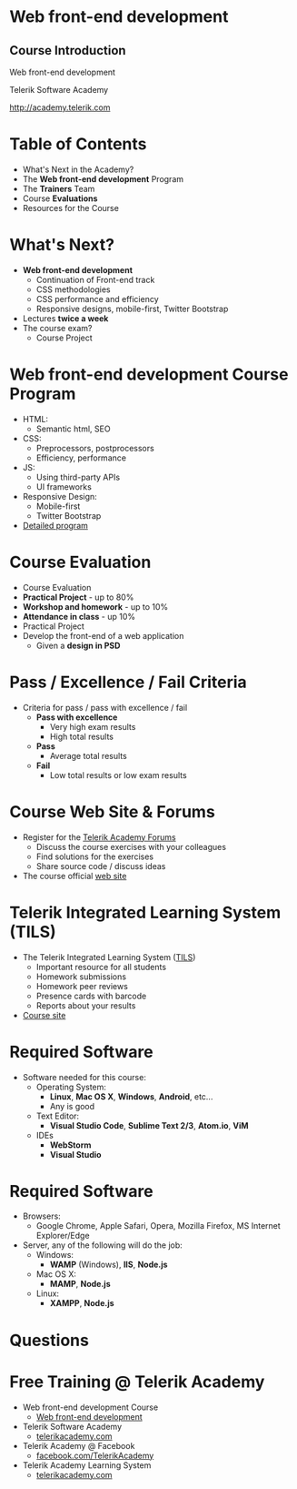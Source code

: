 <!-- section start -->

<!-- attr: {id: 'title', class: 'slide-title', hasScriptWrapper: true} -->
# Web front-end development
## Course Introduction

<div class="signature">
    <p class="signature-course">Web front-end development</p>
    <p class="signature-initiative">Telerik Software Academy</p>
    <a href="http://academy.telerik.com" class="signature-link">http://academy.telerik.com</a>
</div>

<!-- section start -->

<!-- attr: { id:'table-of-contents' } -->
# Table of Contents

- What's Next in the Academy?
- The **Web front-end development** Program
- The **Trainers** Team
- Course **Evaluations**
- Resources for the Course

<!--  section start -->

<!-- attr: { class:'slide-section', id:'coming-next', showInPresentation: true } -->
<!-- # Web front-end development
## The Next (Last) Module in the Software Academy -->

<!-- attr: { hasScriptWrapper:true, style:'font-size:0.9em' } -->

# What's Next?

* **Web front-end development**
  - Continuation of Front-end track
  - CSS methodologies
  - CSS performance and efficiency
  - Responsive designs, mobile-first, Twitter Bootstrap
* Lectures **twice a week**
* The course exam?
  - Course Project

<!--  section start -->

<!-- attr: {class: 'slide-section', id: 'databases-program', showInPresentation: true} -->
<!-- # Web front-end development Course Program
## What Will We Cover in the Course? -->

<!-- attr: {style: 'font-size: 40px'} -->
# Web front-end development Course Program

- HTML:
  - Semantic html, SEO
- CSS:
  - Preprocessors, postprocessors
  - Efficiency, performance
- JS:
  - Using third-party APIs
  - UI frameworks
- Responsive Design:
  - Mobile-first
  - Twitter Bootstrap
- [Detailed program](https://github.com/TelerikAcademy/Slice-and-Dice)

<!--  section start -->

<!-- attr: {id: 'evaluation', class: 'slide-section', showInPresentation: true} -->
<!-- # Course Evaluation
## Thank God there are.. NO Bonuses -->

<!-- attr: { style:'font-size:0.9em' } -->
# Course Evaluation

-  Course Evaluation
  - **Practical Project** - up to 80%
  - **Workshop and homework** - up to 10%
  - **Attendance in class** - up 10%
-  Practical Project
  - Develop the front-end of a web application
    - Given a **design in PSD**

# Pass / Excellence / Fail Criteria

- Criteria for pass / pass with excellence / fail
  - **Pass with excellence**
    - Very high exam results
    - High total results
  - **Pass**
    - Average total results
  - **Fail**
    - Low total results or low exam results

<!--  section start -->

<!-- attr: { id:'resources', class:'slide-section', showInPresentation: true } -->
<!-- # Resources
## Additional to this Course Content? -->

# Course Web Site & Forums
-	Register for the [Telerik Academy Forums](http://telerikacademy.com/Forum/Category/22/slice-and-dice-2015)
	-	Discuss the course exercises with your colleagues
	-	Find solutions for the exercises
	-	Share source code / discuss ideas
-	The course official [web site](http://telerikacademy.com/Courses/Courses/Details/294)

# Telerik Integrated Learning System (TILS)
- The Telerik Integrated Learning System ([TILS](http://www.telerikacademy.com))
  - Important resource for all students
  - Homework submissions
  -  Homework peer reviews
  - Presence cards with barcode
  - Reports about your results
- [Course site](http://telerikacademy.com/Courses/Courses/Details/294)

# Required Software

- Software needed for this course:
  - Operating System:
    - **Linux**, **Mac OS X**, **Windows**, **Android**, etc...
    - Any is good
  - Text Editor:
    - **Visual Studio Code**, **Sublime Text 2/3**, **Atom.io**, **ViM**
  - IDEs
    - **WebStorm**
    - **Visual Studio** 
# Required Software

- Browsers:
  - Google Chrome, Apple Safari, Opera, Mozilla Firefox, MS Internet Explorer/Edge
- Server, any of the following will do the job:
  - Windows:
    - **WAMP** (Windows), **IIS**, **Node.js**
  - Mac OS X:
    - **MAMP**, **Node.js**
  - Linux:
    - **XAMPP**, **Node.js**

<!-- section start -->
<!-- attr: {id: 'questions', class: 'slide-section', hasScriptWrapper:true} -->
# Questions


<!-- attr: { showInPresentation: true, hasScriptWrapper: true} -->
# Free Training @ Telerik Academy

- Web front-end development Course
  - [Web front-end development](http://telerikacademy.com/Courses/Courses/Details/414)
- Telerik Software Academy
  - [telerikacademy.com](https://telerikacademy.com)
- Telerik Academy @ Facebook
  - [facebook.com/TelerikAcademy](https://facebook.com/TelerikAcademy)
- Telerik Academy Learning System
  - [telerikacademy.com](https://telerikacademy.com)

